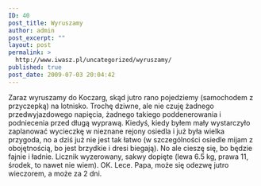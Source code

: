 ```yaml
---
ID: 40
post_title: Wyruszamy
author: admin
post_excerpt: ""
layout: post
permalink: >
  http://www.iwasz.pl/uncategorized/wyruszamy/
published: true
post_date: 2009-07-03 20:04:42
---
```

Zaraz wyruszamy do Koczarg, skąd jutro rano pojedziemy (samochodem z
przyczepką) na lotnisko. Trochę dziwne, ale nie czuję żadnego
przedwyjazdowego napięcia, żadnego takiego poddenerowania i
podniecenia przed długą wyprawą. Kiedyś, kiedy byłem mały wystarczyło
zaplanować wycieczkę w nieznane rejony osiedla i już była wielka
przygoda, no a dziś już nie jest tak łatwo (w szczególności osiedle
mijam z obojętnością, bo jest brzydkie i dresi biegają). No ale cieszę
się, bo będzie fajnie i ładnie. Licznik wyzerowany, sakwy dopięte
(lewa 6.5 kg, prawa 11, środek, to nawet nie wiem). OK. Lece. Papa,
może się odezwę jutro wieczorem, a może za 2 dni.